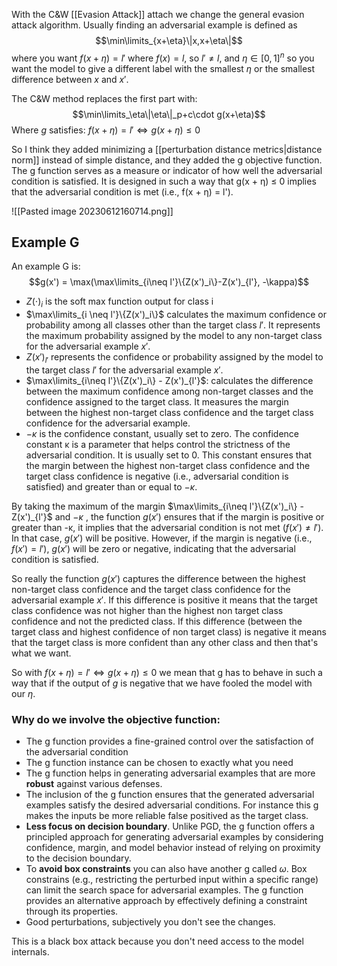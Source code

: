 With the C&W [[Evasion Attack]] attach we change the general evasion attack algorithm. Usually finding an adversarial example is defined as $$\min\limits_{x+\eta}\|x,x+\eta\|$$ where you want $f(x+\eta) = l'$ where $f(x) = l$, so $l' \neq l$, and $\eta \in [0,1]^n$ so you want the model to give a different label with the smallest $\eta$ or the smallest difference between $x$ and $x'$. 

The C&W method replaces the first part with: $$\min\limits_\eta\|\eta\|_p+c\cdot g(x+\eta)$$
Where $g$ satisfies: $f(x+\eta)=l'\Leftrightarrow g(x+\eta) \leq 0$ 

So I think they added minimizing a [[perturbation distance metrics|distance norm]] instead of simple distance, and they added the g objective function. The g function serves as a measure or indicator of how well the adversarial condition is satisfied. It is designed in such a way that g(x + η) ≤ 0 implies that the adversarial condition is met (i.e., f(x + η) = l').


![[Pasted image 20230612160714.png]]

## Example G 
An example G is: $$g(x') = \max(\max\limits_{i\neq l'}\{Z(x')_i\}-Z(x')_{l'}, -\kappa)$$
- $Z(\cdot)_i$ is the soft max function output for class i 
- $\max\limits_{i \neq l'}\{Z(x')_i\}$ calculates the maximum confidence or probability among all classes other than the target class $l'$. It represents the maximum probability assigned by the model to any non-target class for the adversarial example $x'$.
- $Z(x')_{l'}$ represents the confidence or probability assigned by the model to the target class $l'$ for the adversarial example $x'$.
- $\max\limits_{i\neq l'}\{Z(x')_i\} - Z(x')_{l'}$: calculates the difference between the maximum confidence among non-target classes and the confidence assigned to the target class. It measures the margin between the highest non-target class confidence and the target class confidence for the adversarial example.
- $-\kappa$ is the confidence constant, usually set to zero. The confidence constant κ is a parameter that helps control the strictness of the adversarial condition. It is usually set to 0. This constant ensures that the margin between the highest non-target class confidence and the target class confidence is negative (i.e., adversarial condition is satisfied) and greater than or equal to $-\kappa$.

By taking the maximum of the margin $\max\limits_{i\neq l'}\{Z(x')_i\} - Z(x')_{l'}$ and $-\kappa$ , the function $g(x')$ ensures that if the margin is positive or greater than -κ, it implies that the adversarial condition is not met ($f(x') \neq l'$). In that case, $g(x')$ will be positive. However, if the margin is negative (i.e., $f(x') = l')$, $g(x')$ will be zero or negative, indicating that the adversarial condition is satisfied.

So really the function $g(x')$ captures the difference between the highest non-target class confidence and the target class confidence for the adversarial example $x'$. If this difference is positive it means that the target class confidence was not higher than the highest non target class confidence and not the predicted class. If this difference (between the target class and highest confidence of non target class) is negative it means that the target class is more confident than any other class and then that's what we want. 

So with $f(x+\eta)=l'\Leftrightarrow g(x+\eta) \leq 0$ we mean that g has to behave in such a way that if the output of $g$ is negative that we have fooled the model with our $\eta$. 


### Why do we involve the objective function:

- The g function provides a fine-grained control over the satisfaction of the adversarial condition
- The g function instance can be chosen to exactly what you need
- The g function helps in generating adversarial examples that are more **robust** against various defenses.
- The inclusion of the g function ensures that the generated adversarial examples satisfy the desired adversarial conditions. For instance this g makes the inputs be more reliable false positived as the target class. 
- **Less focus on decision boundary**. Unlike PGD, the g function offers a principled approach for generating adversarial examples by considering confidence, margin, and model behavior instead of relying on proximity to the decision boundary.
- To **avoid box constraints** you can also have another g called $\omega$. Box constrains (e.g., restricting the perturbed input within a specific range) can limit the search space for adversarial examples. The g function provides an alternative approach by effectively defining a constraint through its properties.
- Good perturbations, subjectively you don't see the changes. 

This is a black box attack because you don't need access to the model internals.